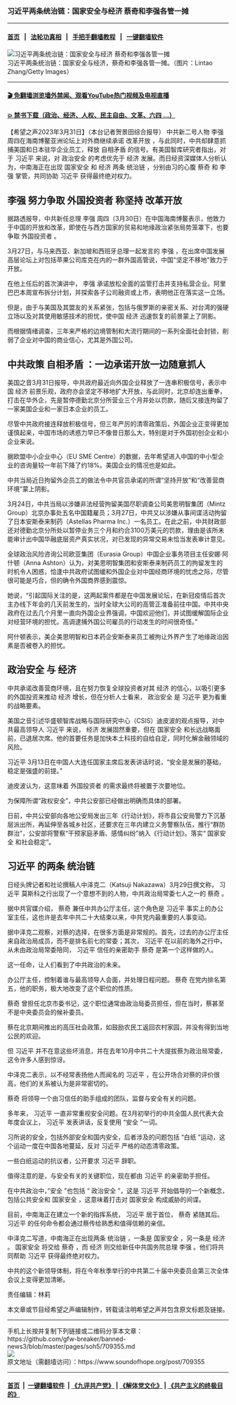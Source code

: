 ### 习近平两条统治链：国家安全与经济 蔡奇和李强各管一摊
------------------------

#### [首页](https://github.com/gfw-breaker/banned-news3/blob/master/README.md) &nbsp;&nbsp;|&nbsp;&nbsp; [法轮功真相](https://github.com/begood0513/basic/blob/master/README.md)  &nbsp;&nbsp;|&nbsp;&nbsp; [手把手翻墙教程](https://github.com/gfw-breaker/guides/wiki)  &nbsp;&nbsp;|&nbsp;&nbsp; [一键翻墙软件](https://github.com/gfw-breaker/nogfw/blob/master/README.md)  



<div><img alt="习近平两条统治链：国家安全与经济 蔡奇和李强各管一摊" src="https://img.soundofhope.org/2023-03/gettyimages-1435740595-1680290898942.jpg"/>
<br/><figcaption class="caption">
 习近平两条统治链：国家安全与经济，蔡奇和李强各管一摊。（图片：Lintao Zhang/Getty Images）
</figcaption></div><hr/>

#### [ 🎬  免翻墙浏览墙外禁闻、观看YouTube热门视频及电视直播](https://github.com/gfw-breaker/HelloWorld)

#### [ 💥  禁书下载（政治、经济、人权、民主自由、文革、六四 ...）](https://github.com/gfw-breaker/books/blob/master/README.md)

<div><div class="Content__Wrapper sc-1bvya0-0 elmmKw article_body" data-checkusr="" itemprop="articleBody">
 <div id="post_place_1">
 </div>
 <p class="meta-top">
  <span class="meta">
   【希望之声2023年3月31日】（本台记者贺景田综合报导）
  </span>
  中共新二号人物
  <ok href="/term/14244">
   李强
  </ok>
  周四在海南博鳌亚洲论坛上对外商继续承诺
  <ok href="/term/3497">
   改革开放
  </ok>
  ，与此同时，中共却肆意抓捕美国和日本驻华企业员工，释放
  <ok href="/term/637446">
   自相矛盾
  </ok>
  的信号。有美国智库研究者指出，对于
  <ok href="/term/1063">
   习近平
  </ok>
  来说，对
  <ok href="/term/63092">
   政治安全
  </ok>
  的考虑优先于
  <ok href="/term/5444">
   经济
  </ok>
  发展。而日经资深媒体人分析认为，中南海正在出现
  <ok href="/term/3085">
   国家安全
  </ok>
  和
  <ok href="/term/5444">
   经济
  </ok>
  两条
  <ok href="/term/855149">
   统治链
  </ok>
  ，分别由习的心腹
  <ok href="/term/13172">
   蔡奇
  </ok>
  和
  <ok href="/term/14244">
   李强
  </ok>
  掌管，共同协助
  <ok href="/term/1063">
   习近平
  </ok>
  获得最终绝对权力。
 </p>
 <h2>
  <strong>
   <ok href="/term/14244">
    李强
   </ok>
   努力争取
   <ok href="/term/332866">
    外国投资者
   </ok>
   称坚持
   <ok href="/term/3497">
    改革开放
   </ok>
  </strong>
 </h2>
 <p>
  据路透报导，中共新任总理
  <ok href="/term/14244">
   李强
  </ok>
  周四（3月30日）在中国海南博鳌表示，他致力于中国的开放和改革，即使在与西方国家的贸易和地缘政治紧张局势笼罩下，也要争取
  <ok href="/term/332866">
   外国投资者
  </ok>
  。
 </p>
 <p>
  3月27日，与马来西亚、新加坡和西班牙总理一起发言的
  <ok href="/term/14244">
   李强
  </ok>
  ，在出席中国发展高层论坛上对包括苹果公司库克在内的一群外国高管说，中国"坚定不移地"致力于开放。
 </p>
 <p>
  在他上任后的首次演讲中，
  <ok href="/term/14244">
   李强
  </ok>
  承诺放松全面的监管打击并支持私营企业。阿里巴巴本周宣布拆分计划，并探索各子公司融资或上市，表明他正在落实这一立场。
 </p>
 <p>
  但是，由于与美国及其盟友的关系紧张，包括与俄罗斯的亲密关系、对台湾的强硬立场以及对其使用敏感技术的担忧，使中国
  <ok href="/term/5444">
   经济
  </ok>
  迅速恢复的前景蒙上了阴影。
 </p>
 <p>
  而根据情绪调查，三年来严格的边境管制和大流行期间的一系列全面社会封锁，削弱了企业对中国的商业信心，尤其是外国公司。
 </p>
 <h2>
  <strong>
   中共政策
   <ok href="/term/637446">
    自相矛盾
   </ok>
   ：一边承诺开放一边随意抓人
  </strong>
 </h2>
 <p>
  美国之音3月31日报导，中共政府最近向外国企业释放了一连串积极信号，表示中国
  <ok href="/term/5444">
   经济
  </ok>
  前景乐观，政府亦会坚定不移地扩大开放，与此同时，北京却连出重拳，打击在华外企，先是暂停德勤北京分所营业三个月并处以罚款，随后又接连拘留了一家美国企业和一家日本企业的员工。
 </p>
 <p>
  尽管中共政府接连释放积极信号，但三年严厉的清零政策后，外国企业正变得更加谨慎起来，中国市场的诱惑力早已不像昔日那么大，特别是对于外国初创企业和小企业来说。
 </p>
 <p>
  据欧盟中小企业中心（EU SME Centre）的数据，去年希望进入中国的中小型企业的咨询量较一年前下降了约18%。美国企业的情况也是如此。
 </p>
 <p>
  中共当局近日拘留外企员工的做法令中共官员承诺的所谓“坚持开放”和“改善营商环境”蒙上阴影。
 </p>
 <p>
  3月24日，中共当局以涉嫌非法经营拘留美国尽职调查公司美思明智集团（Mintz Group）北京办事处五名中国籍雇员；3月27日，中共又以涉嫌从事间谍活动拘留了日本安斯泰来制药（Astellas Pharma Inc.）一名员工。在此之前，中共财政部还对德勤北京分所处以暂停业务三个月和约合3100万美元的罚款，理由是该所未能审计出中国华融底层资产真实状况，对已发现的异常交易未恰当发表审计意见。
 </p>
 <p>
  全球政治风险咨询公司欧亚集团（Eurasia Group）中国企业事务项目主任安娜·阿什顿（Anna Ashton）认为，对美思明智集团和安斯泰来制药员工的拘留发生的时机令人困惑，恰逢中共政府试图缓和外国企业对中国经商环境的忧虑之际，尽管很可能是巧合，但的确令外国商界感到震惊。
 </p>
 <p>
  她说，“引起国际关注的是，这两起案件都是在中国发展论坛，在新冠疫情后首次主办线下年会的几天前发生的，当时全球大公司的高管正准备前往中国。中共中央政府在过去几个月里一直向外国企业界强调，中国欢迎他们，并试图缓解国际企业对经营环境的担忧。高调逮捕外国公司雇员的行动发生的时间很奇怪。”
 </p>
 <p>
  阿什顿表示，美企美思明智和日本药企安斯泰来员工被拘让外界产生了地缘政治因素是否被卷入的担忧。
 </p>
 <h2>
  <strong>
   <ok href="/term/63092">
    政治安全
   </ok>
   与
   <ok href="/term/5444">
    经济
   </ok>
  </strong>
 </h2>
 <p>
  中共承诺改善营商环境，且在努力恢复全球投资者对其
  <ok href="/term/5444">
   经济
  </ok>
  的信心，以吸引更多的外国投资来推动
  <ok href="/term/5444">
   经济
  </ok>
  增长，但在分析人士看来，
  <ok href="/term/63092">
   政治安全
  </ok>
  是
  <ok href="/term/1063">
   习近平
  </ok>
  更为看重的战略要素。
 </p>
 <p>
  美国之音引述华盛顿智库战略与国际研究中心（CSIS）迪皮波的观点报导，对中共最高领导人
  <ok href="/term/1063">
   习近平
  </ok>
  来说，
  <ok href="/term/5444">
   经济
  </ok>
  发展固然重要，但在
  <ok href="/term/3085">
   国家安全
  </ok>
  和长远战略面前，已退居次席。他的首要任务是加快本土科技的自给自足，同时化解金融领域的风险。
 </p>
 <p>
  <ok href="/term/1063">
   习近平
  </ok>
  3月13日在中国人大连任国家主席后发表讲话时说，“安全是发展的基础，稳定是强盛的前提。”
 </p>
 <p>
  迪皮波认为，这意味着
  <ok href="/term/332866">
   外国投资者
  </ok>
  的需求最终将被置于次要地位。
 </p>
 <p>
  为保障所谓“政权安全”，中共公安部已经做出明确而具体的部署。
 </p>
 <p>
  日前，中共公安部向各地公安局发出三年《行动计划》，将市县公安局警力下沉基层派出所，再延伸至各城乡社区，还要求在三年内建立义务警察队伍，推行“群防群治”，公安部将警察“干预家庭矛盾、感情纠纷”纳入《行动计划》。落实“
  <ok href="/term/3085">
   国家安全
  </ok>
  和社会稳定”。
 </p>
 <h2>
  <strong>
   <ok href="/term/1063">
    习近平
   </ok>
   的两条
   <ok href="/term/855149">
    统治链
   </ok>
  </strong>
 </h2>
 <p>
  日经头牌记者和社论撰稿人中泽克二（Katsuji Nakazawa）3月29日撰文称，
  <ok href="/term/1063">
   习近平
  </ok>
  莫斯科之行出现了一个意想不到的人物，中共政治局常委七人之一的
  <ok href="/term/13172">
   蔡奇
  </ok>
  。
 </p>
 <p>
  据中共官媒介绍，
  <ok href="/term/13172">
   蔡奇
  </ok>
  兼任中共办公厅主任，这个角色是
  <ok href="/term/1063">
   习近平
  </ok>
  事实上的办公室主任，这也许是去年中共二十大结束以来，中共党内最重要的人事变动。
 </p>
 <p>
  据中泽克二观察，对蔡的选择，在很多方面是非常规的。首先，过去的办公厅主任来自政治局成员，而不是排名前七的常委；其次，
  <ok href="/term/1063">
   习近平
  </ok>
  在以前的海外之行中，从未由政治局常委陪同，
  <ok href="/term/1063">
   习近平
  </ok>
  信任的亲密助手
  <ok href="/term/13172">
   蔡奇
  </ok>
  是第一个这样做的人。
 </p>
 <p>
  这一任命，让人们看到了中共政治的未来。
 </p>
 <p>
  办公厅主任，控制着谁与最高领导人会面，并处理日程问题。
  <ok href="/term/13172">
   蔡奇
  </ok>
  在党内排名第五，他的职务，极大地改变了这个职位的性质。
 </p>
 <p>
  <ok href="/term/13172">
   蔡奇
  </ok>
  曾担任北京市委书记，这个职位通常由政治局委员担任，但在当时，蔡甚至不是中央委员会的候补委员。
 </p>
 <p>
  蔡在北京期间推出的高压社会政策，如鼓励农民工返回农村家园，并没有得到当地公民的欢迎。
 </p>
 <p>
  但
  <ok href="/term/1063">
   习近平
  </ok>
  并不在意这些坏消息，并在去年10月中共二十大提拔蔡为政治局常委，这令许多人感到惊讶。
 </p>
 <p>
  中泽克二表示，以不经常表扬他人而闻名的
  <ok href="/term/1063">
   习近平
  </ok>
  ，在公开场合对蔡的评价很高，他们的关系被认为是非常密切的。
 </p>
 <p>
  <ok href="/term/13172">
   蔡奇
  </ok>
  将领导一个由习信任的助手组成的团队，监督与安全有关的问题。
 </p>
 <p>
  多年来，
  <ok href="/term/1063">
   习近平
  </ok>
  一直非常重视安全问题。在3月初举行的中共全国人民代表大会年度会议上，
  <ok href="/term/1063">
   习近平
  </ok>
  发表讲话，反复使用 “安全 ”一词。
 </p>
 <p>
  习所说的安全，包括外部安全和国内安全，后者涉及的问题包括 “白纸 ”运动，这个运动一度在中国各地蔓延，反对
  <ok href="/term/1063">
   习近平
  </ok>
  严格的动态清零政策。
 </p>
 <p>
  一些白纸运动的抗议者，公开要求
  <ok href="/term/1063">
   习近平
  </ok>
  辞职。
 </p>
 <p>
  值得注意的是，与安全有关的关键职位，现在都由
  <ok href="/term/1063">
   习近平
  </ok>
  的亲密助手担任。
 </p>
 <p>
  在中共政治中，”安全 ”也包括 “
  <ok href="/term/63092">
   政治安全
  </ok>
  ”，这是
  <ok href="/term/1063">
   习近平
  </ok>
  开始倡导的一个新概念，包括公共安全和
  <ok href="/term/3085">
   国家安全
  </ok>
  ，这意味着打击对
  <ok href="/term/3085">
   国家安全
  </ok>
  构成威胁的间谍。
 </p>
 <p>
  目前，中南海正在建立一个新的指挥系统，
  <ok href="/term/1063">
   习近平
  </ok>
  居于首位，
  <ok href="/term/13172">
   蔡奇
  </ok>
  紧随其后。
  <ok href="/term/1063">
   习近平
  </ok>
  的任何命令都会通过蔡传给熟悉和值得信赖的亲信。
 </p>
 <p>
  中泽克二写道，中南海正在出现两条
  <ok href="/term/855149">
   统治链
  </ok>
  ，一条是
  <ok href="/term/3085">
   国家安全
  </ok>
  ，另一条是
  <ok href="/term/5444">
   经济
  </ok>
  。
  <ok href="/term/3085">
   国家安全
  </ok>
  将交给
  <ok href="/term/13172">
   蔡奇
  </ok>
  ，而
  <ok href="/term/5444">
   经济
  </ok>
  则交给新任中共国务院总理
  <ok href="/term/14244">
   李强
  </ok>
  。他们将共同帮助
  <ok href="/term/1063">
   习近平
  </ok>
  获得最终绝对权力。
 </p>
 <p>
  中共的这个新领导体制，将在今年秋季举行的中共第二十届中央委员会第三次全体会议上变得更加清晰。
 </p>
 <p class="meta-btm">
  责任编辑：林莉
 </p>
 <p class="meta-btm">
  本文章或节目经希望之声编辑制作，转载请注明希望之声并包含原文标题及链接。
 </p>
</div>
</div>
<hr/>
手机上长按并复制下列链接或二维码分享本文章：<br/>
https://github.com/gfw-breaker/banned-news3/blob/master/pages/soh5/709355.md <br/>
<a href='https://github.com/gfw-breaker/banned-news3/blob/master/pages/soh5/709355.md'><img src='https://github.com/gfw-breaker/banned-news3/blob/master/pages/soh5/709355.md.png'/></a> <br/>
原文地址（需翻墙访问）：https://www.soundofhope.org/post/709355


------------------------
#### [首页](https://github.com/gfw-breaker/banned-news3/blob/master/README.md) &nbsp;|&nbsp; [一键翻墙软件](https://github.com/gfw-breaker/nogfw/blob/master/README.md) &nbsp;| [《九评共产党》](https://github.com/gfw-breaker/9ping.md/blob/master/README.md#九评之一评共产党是什么) | [《解体党文化》](https://github.com/gfw-breaker/jtdwh.md/blob/master/README.md) | [《共产主义的终极目的》](https://github.com/gfw-breaker/gczydzjmd.md/blob/master/README.md)


<img src='http://gfw-breaker.win/banned-news3/pages/soh5/709355.md' width='0px' height='0px'/>